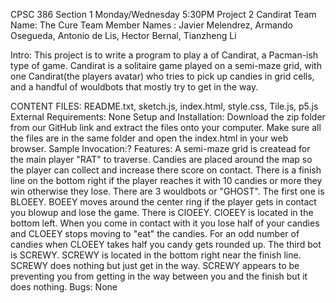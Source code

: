 CPSC 386 Section 1 Monday/Wednesday 5:30PM
Project 2 Candirat
Team Name: The Cure
Team Member Names : Javier Melendrez, Armando Osegueda, Antonio de Lis, Hector Bernal, Tianzheng Li

Intro: This project is to write a program to play a of Candirat, a Pacman-ish type of game. Candirat is a solitaire game played on a semi-maze grid, with one Candirat(the players avatar) who tries to pick up candies in grid cells, and a handful of wouldbots that mostly try to get in the way.


CONTENT FILES: README.txt, sketch.js, index.html, style.css, Tile.js, p5.js
External Requirements: None
Setup and Installation: Download the zip folder from our GitHub link and extract the files onto your computer. Make sure all the files are in the same
folder and open the index.html in your web browser.
Sample Invocation:?
Features: A semi-maze grid is createad for the main player "RAT" to traverse. Candies are placed around the map so the player can collect and increase
there score on contact. There is a finish line on the bottom right if the player reaches it with 10 candies or more they win otherwise they lose. There are 3 wouldbots or "GHOST". The first one is BLOEEY. BOEEY moves around the center ring if the player gets in contact you blowup and lose the game. There is ClOEEY. ClOEEY is located in the bottom left. When you come in contact with it you lose half of your candies and CLOEEY stops moving to "eat" the candies. For an odd number of candies when CLOEEY takes half you candy gets rounded up. The third bot is SCREWY. SCREWY is located in the bottom right near the finish line. SCREWY does nothing but just get in the way. SCREWY appears to be preventing you from getting in the way between you and the finish but it does nothing. 
Bugs: None
